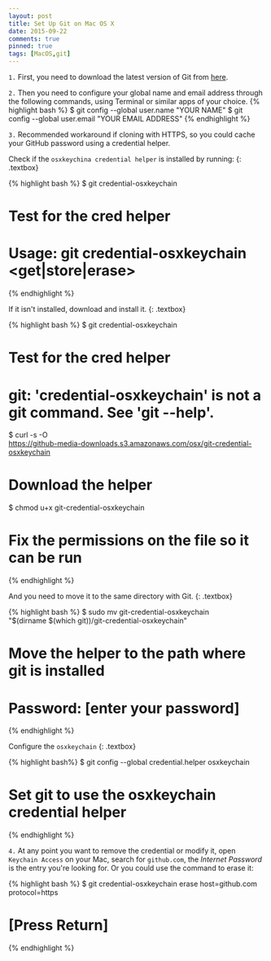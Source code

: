 ```yaml
---
layout: post
title: Set Up Git on Mac OS X
date: 2015-09-22
comments: true
pinned: true
tags: [MacOS,git]
---
```


```1.``` First, you need to download the latest version of Git from [here](http://git-scm.com/downloads).

```2.``` Then you need to configure your global name and email address through the following commands, using Terminal or similar apps of your choice.
{% highlight bash %} 
$ git config --global user.name "YOUR NAME"
$ git config --global user.email "YOUR EMAIL ADDRESS"
{% endhighlight %}

```3.``` Recommended workaround if cloning with HTTPS, so you could cache your GitHub password using a credential helper.

Check if the ```osxkeychina credential helper``` is installed by running:
{: .textbox}
    
{% highlight bash %} 
$ git credential-osxkeychain
# Test for the cred helper
# Usage: git credential-osxkeychain <get|store|erase>
{% endhighlight %}

If it isn't installed, download and install it. 
{: .textbox}

{% highlight bash %} 
$ git credential-osxkeychain
# Test for the cred helper
# git: 'credential-osxkeychain' is not a git command. See 'git --help'.
$ curl -s -O \
https://github-media-downloads.s3.amazonaws.com/osx/git-credential-osxkeychain
# Download the helper
$ chmod u+x git-credential-osxkeychain
# Fix the permissions on the file so it can be run
{% endhighlight %}

And you need to move it to the same directory with Git.
{: .textbox}

{% highlight bash %} 
$ sudo mv git-credential-osxkeychain \
"$(dirname $(which git))/git-credential-osxkeychain"
# Move the helper to the path where git is installed
# Password: [enter your password]
{% endhighlight %}

Configure the ```osxkeychain```
{: .textbox}

{% highlight bash%} 
$ git config --global credential.helper osxkeychain
# Set git to use the osxkeychain credential helper
{% endhighlight %}

```4.``` At any point you want to remove the credential or modify it, open ```Keychain Access``` on your Mac, search for ```github.com```, the *Internet Password* is the entry you're looking for. Or you could use the command to erase it:

{% highlight bash %} 
$ git credential-osxkeychain erase
host=github.com
protocol=https
# [Press Return]
{% endhighlight %}
